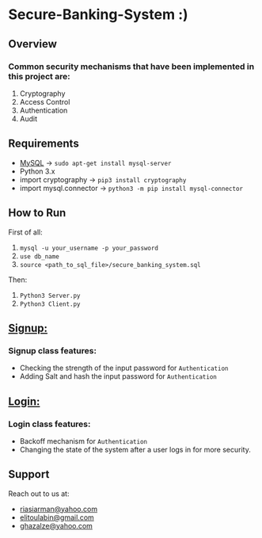 # Secure-Banking-System :)
## Overview
### Common security mechanisms that have been implemented in this project are:
1. Cryptography 
2. Access Control
3. Authentication
4. Audit

## Requirements
* [MySQL](https://www.mysql.com) -> ``sudo apt-get install mysql-server``
* Python 3.x
* import cryptography  -> ``pip3 install cryptography``
* import mysql.connector -> ``python3 -m pip install mysql-connector``

## How to Run
First of all:
1. ``mysql -u your_username -p your_password``
2. ``use db_name``
3. ``source <path_to_sql_file>/secure_banking_system.sql``

Then:
1. ``Python3 Server.py``
2. ``Python3 Client.py``

## [Signup:](https://github.com/arman324/Secure-Banking-System/blob/main/Signup.py)
### Signup class features:
* Checking the strength of the input password for ```Authentication```
* Adding Salt and hash the input password for ```Authentication```

## [Login:](https://github.com/arman324/Secure-Banking-System/blob/main/Login.py)
### Login class features:
* Backoff mechanism for ```Authentication```
* Changing the state of the system after a user logs in for more security.

## Support
Reach out to us at:
* riasiarman@yahoo.com
* elitoulabin@gmail.com
* ghazalze@yahoo.com
